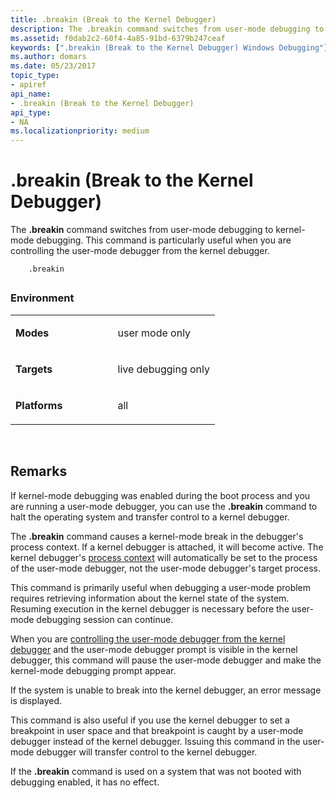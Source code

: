 ```yaml
---
title: .breakin (Break to the Kernel Debugger)
description: The .breakin command switches from user-mode debugging to kernel-mode debugging. This command is particularly useful when you are controlling the user-mode debugger from the kernel debugger.
ms.assetid: f0dab2c2-60f4-4a85-91bd-6379b247ceaf
keywords: [".breakin (Break to the Kernel Debugger) Windows Debugging"]
ms.author: domars
ms.date: 05/23/2017
topic_type:
- apiref
api_name:
- .breakin (Break to the Kernel Debugger)
api_type:
- NA
ms.localizationpriority: medium
---
```


# .breakin (Break to the Kernel Debugger)


The **.breakin** command switches from user-mode debugging to kernel-mode debugging. This command is particularly useful when you are controlling the user-mode debugger from the kernel debugger.

```dbgcmd
    .breakin 
```

## <span id="ddk_meta_break_to_the_kernel_debugger_dbg"></span><span id="DDK_META_BREAK_TO_THE_KERNEL_DEBUGGER_DBG"></span>


### <span id="Environment"></span><span id="environment"></span><span id="ENVIRONMENT"></span>Environment

<table>
<colgroup>
<col width="50%" />
<col width="50%" />
</colgroup>
<tbody>
<tr class="odd">
<td align="left"><p><strong>Modes</strong></p></td>
<td align="left"><p>user mode only</p></td>
</tr>
<tr class="even">
<td align="left"><p><strong>Targets</strong></p></td>
<td align="left"><p>live debugging only</p></td>
</tr>
<tr class="odd">
<td align="left"><p><strong>Platforms</strong></p></td>
<td align="left"><p>all</p></td>
</tr>
</tbody>
</table>

 

Remarks
-------

If kernel-mode debugging was enabled during the boot process and you are running a user-mode debugger, you can use the **.breakin** command to halt the operating system and transfer control to a kernel debugger.

The **.breakin** command causes a kernel-mode break in the debugger's process context. If a kernel debugger is attached, it will become active. The kernel debugger's [process context](changing-contexts.md) will automatically be set to the process of the user-mode debugger, not the user-mode debugger's target process.

This command is primarily useful when debugging a user-mode problem requires retrieving information about the kernel state of the system. Resuming execution in the kernel debugger is necessary before the user-mode debugging session can continue.

When you are [controlling the user-mode debugger from the kernel debugger](controlling-the-user-mode-debugger-from-the-kernel-debugger.md) and the user-mode debugger prompt is visible in the kernel debugger, this command will pause the user-mode debugger and make the kernel-mode debugging prompt appear.

If the system is unable to break into the kernel debugger, an error message is displayed.

This command is also useful if you use the kernel debugger to set a breakpoint in user space and that breakpoint is caught by a user-mode debugger instead of the kernel debugger. Issuing this command in the user-mode debugger will transfer control to the kernel debugger.

If the **.breakin** command is used on a system that was not booted with debugging enabled, it has no effect.

 

 






